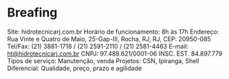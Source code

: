 # Breafing

Site: hidrotecnicarj.com.br
Horário de funcionamento: 8h às 17h
Endereço: Rua Vinte e Quatro de Maio, 25-Gap-III, Rocha, RJ, RJ, CEP: 20950-085
Tel/Fax: (21) 3881-1718 / (21) 2591-2110 / (21) 2581-4463
E-mail: ht@hidrotecnicarj.com.br
CNPJ: 97.488.621/0001-06
INSC. EST. 84.897.779
Tipos de serviço: Manutenção, venda
Projetos: CSN, Ipiranga, Shell
Diferencial: Qualidade, preço, prazo e agilidade